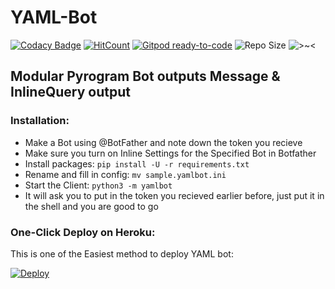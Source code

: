 # YAML-Bot
[![Codacy Badge](https://app.codacy.com/project/badge/Grade/692cfee9029c4aabb2471b7f149590fa)](https://www.codacy.com/manual/AmaanAhmed/YAML-Bot/dashboard?utm_source=github.com&amp;utm_medium=referral&amp;utm_content=pokurt/YAML-Bot&amp;utm_campaign=Badge_Grade) [![HitCount](http://hits.dwyl.com/pokurt/YAML-Bot.svg)](http://hits.dwyl.com/pokurt/YAML-Bot) [![Gitpod ready-to-code](https://img.shields.io/badge/Gitpod-ready--to--code-blue?logo=gitpod)](https://gitpod.io/#https://github.com/pokurt/YAML-Bot) ![Repo Size](https://img.shields.io/github/repo-size/pokurt/YAML-Bot) ![>~<](https://img.shields.io/badge/%3E~%3C-nyaaa~-purple)

## Modular Pyrogram Bot outputs Message & InlineQuery output

### Installation:
- Make a Bot using @BotFather and note down the token you recieve
- Make sure you turn on Inline Settings for the Specified Bot in Botfather
- Install packages: `pip install -U -r requirements.txt`
- Rename and fill in config: `mv sample.yamlbot.ini`
- Start the Client: `python3 -m yamlbot`
- It will ask you to put in the token you recieved earlier before, just put it in the shell and you are good to go

### One-Click Deploy on Heroku:
This is one of the Easiest method to deploy YAML bot:

[![Deploy](https://www.herokucdn.com/deploy/button.svg)](https://heroku.com/deploy?template=https://github.com/pokurt/YAML-Bot.git)